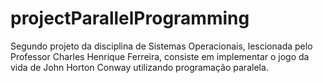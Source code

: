 # projectParallelProgramming
Segundo projeto da disciplina de Sistemas Operacionais, lescionada pelo Professor Charles Henrique Ferreira, consiste em implementar o jogo da vida de John Horton Conway utilizando programação paralela.
